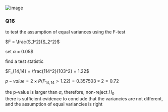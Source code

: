 ![image](https://github.com/user-attachments/assets/26339d03-2015-49bb-8f3a-0486e2296150)


### Q16  

to test the assumption of equal variances using the F-test  

$F = \frac{S_1^2}{S_2^2}$  

set $\alpha$ = 0.05$  

find a test statistic  

$F_{14,14} = \frac{114^2}{103^2} = 1.22$  

$p-value = 2 \times P(F_{14,14} > 1.22) = 0.357503 \times 2 = 0.72$  

$\text{the p-value is larger than }\alpha\text{, therefore, non-reject }H_0$  
$\text{there is sufficient evidence to conclude that the variancies are not different, and the assumption of equal variancies is right}$  
